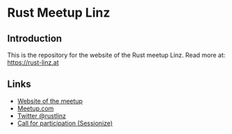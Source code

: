 # Rust Meetup Linz

## Introduction

This is the repository for the website of the Rust meetup Linz.
Read more at: https://rust-linz.at

## Links

* [Website of the meetup](https://rust-linz.at)
* [Meetup.com](https://www.meetup.com/de-DE/Rust-Linz/)
* [Twitter @rustlinz](https://twitter.com/rustlinz)
* [Call for participation (Sessionize)](https://sessionize.com/rust-linz/)

